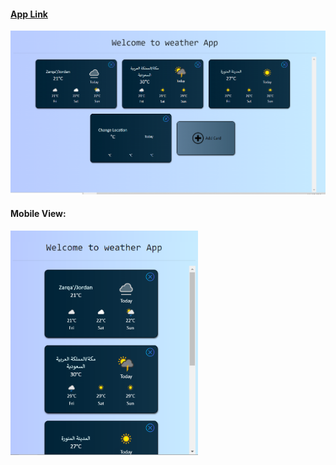 #### [App Link](https://hamzatariq98.github.io/Weather-APP/)


<img src="https://github.com/HamzaTariq98/Weather-APP/blob/main/public/Weather%20APP.png" alt="Web APP" width="600">

#### Mobile View:
<img src="https://github.com/HamzaTariq98/Weather-APP/blob/main/public/Weather%20APP%20Mobile.png" alt="Web APP Mobile" width="300">
